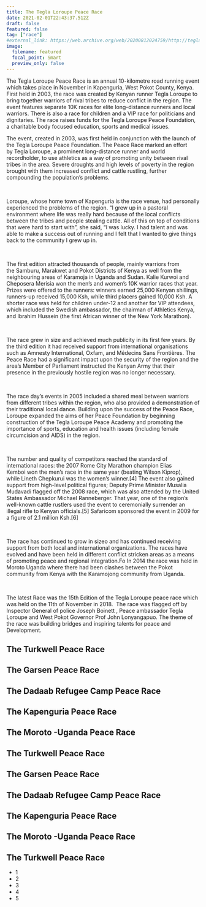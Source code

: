```yaml
---
title: The Tegla Loroupe Peace Race
date: 2021-02-01T22:43:37.512Z
draft: false
featured: false
tag: ["race"]
#external_link: https://web.archive.org/web/20200812024759/http://teglapeacefoundation.org/peace-races/
image:
  filename: featured
  focal_point: Smart
  preview_only: false
---
```

The Tegla Loroupe Peace Race is an annual 10-kilometre road running event which takes place in November in Kapenguria, West Pokot County, Kenya. First held in 2003, the race was created by Kenyan runner Tegla Loroupe to bring together warriors of rival tribes to reduce conflict in the region. The event features separate 10K races for elite long-distance runners and local warriors. There is also a race for children and a VIP race for politicians and dignitaries. The race raises funds for the Tegla Loroupe Peace Foundation, a charitable body focused education, sports and medical issues.

The event, created in 2003, was first held in conjunction with the launch of the Tegla Loroupe Peace Foundation. The Peace Race marked an effort by Tegla Loroupe, a prominent long-distance runner and world recordholder, to use athletics as a way of promoting unity between rival tribes in the area. Severe droughts and high levels of poverty in the region brought with them increased conflict and cattle rustling, further compounding the population’s problems.

 

Loroupe, whose home town of Kapenguria is the race venue, had personally experienced the problems of the region. “I grew up in a pastoral environment where life was really hard because of the local conflicts between the tribes and people stealing cattle. All of this on top of conditions that were hard to start with”, she said, “I was lucky. I had talent and was able to make a success out of running and I felt that I wanted to give things back to the community I grew up in.

 

The first edition attracted thousands of people, mainly warriors from the Samburu, Marakwet and Pokot Districts of Kenya as well from the neighbouring areas of Karamoja in Uganda and Sudan. Kalie Kurwoi and Cheposera Merisia won the men’s and women’s 10K warrior races that year. Prizes were offered to the runners: winners earned 25,000 Kenyan shillings, runners-up received 15,000 Ksh, while third placers gained 10,000 Ksh. A shorter race was held for children under-12 and another for VIP attendees, which included the Swedish ambassador, the chairman of Athletics Kenya, and Ibrahim Hussein (the first African winner of the New York Marathon).

 

The race grew in size and achieved much publicity in its first few years. By the third edition it had received support from international organisations such as Amnesty International, Oxfam, and Médecins Sans Frontières. The Peace Race had a significant impact upon the security of the region and the area’s Member of Parliament instructed the Kenyan Army that their presence in the previously hostile region was no longer necessary. 

 

The race day’s events in 2005 included a shared meal between warriors from different tribes within the region, who also provided a demonstration of their traditional local dance. Building upon the success of the Peace Race, Loroupe expanded the aims of her Peace Foundation by beginning construction of the Tegla Loroupe Peace Academy and promoting the importance of sports, education and health issues (including female circumcision and AIDS) in the region.

 

The number and quality of competitors reached the standard of international races: the 2007 Rome City Marathon champion Elias Kemboi won the men’s race in the same year (beating Wilson Kiprop), while Lineth Chepkurui was the women’s winner.\[4] The event also gained support from high-level political figures; Deputy Prime Minister Musalia Mudavadi flagged off the 2008 race, which was also attended by the United States Ambassador Michael Ranneberger. That year, one of the region’s well-known cattle rustlers used the event to ceremonially surrender an illegal rifle to Kenyan officials.\[5] Safaricom sponsored the event in 2009 for a figure of 2.1 million Ksh.\[6]

 

The race has continued to grow in sizeo and has continued receiving support from both local and international organizations. The races have evolved and have been held in different conflict stricken areas as a means of promoting peace and regional integration.Fo In 2014 the race was held in Moroto Uganda where there had been clashes between the Pokot community from Kenya with the Karamojong community from Uganda. 

 

The latest Race was the 15th Edition of the Tegla Loroupe peace race which was held on the 11th of November in 2018.  The race was flagged off by Inspector General of police Joseph Boinett , Peace ambassador Tegla Loroupe and West Pokot Governor Prof John Lonyangapuo. The theme of the race was building bridges and inspiring talents for peace and Development. 

## The Turkwell Peace Race

## The Garsen Peace Race

## The Dadaab Refugee Camp Peace Race

## The Kapenguria Peace Race

## The Moroto -Uganda Peace Race

## The Turkwell Peace Race

## The Garsen Peace Race

## The Dadaab Refugee Camp Peace Race

## The Kapenguria Peace Race

## The Moroto -Uganda Peace Race

## The Turkwell Peace Race

* 1
* 2
* 3
* 4
* 5

